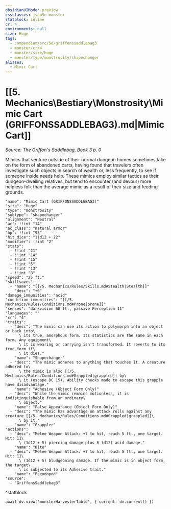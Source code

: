 ```yaml
---
obsidianUIMode: preview
cssclasses: json5e-monster
statblock: inline
cr: 4
environments: null
size: Huge
tags:
  - compendium/src/5e/griffonssaddlebag3
  - monster/cr/4
  - monster/size/huge
  - monster/type/monstrosity/shapechanger
aliases:
  - Mimic Cart
---
```

# [[5. Mechanics\Bestiary\Monstrosity\Mimic Cart (GRIFFONSSADDLEBAG3).md|Mimic Cart]]
*Source: The Griffon's Saddlebag, Book 3 p. 0*

Mimics that venture outside of their normal dungeon homes sometimes take on the form of abandoned carts, having found that travelers often investigate such objects in search of wealth or, less frequently, to see if someone inside needs help. These mimics employ similar tactics as their dungeon-dwelling relatives, but tend to encounter (and devour) more helpless folk than the average mimic as a result of their size and feeding grounds.

```statblock
"name": "Mimic Cart (GRIFFONSSADDLEBAG3)"
"size": "Huge"
"type": "monstrosity"
"subtype": "shapechanger"
"alignment": "Neutral"
"ac": !!int "14"
"ac_class": "natural armor"
"hp": !!int "93"
"hit_dice": "11d12 + 22"
"modifier": !!int "2"
"stats":
  - !!int "21"
  - !!int "14"
  - !!int "15"
  - !!int "5"
  - !!int "13"
  - !!int "8"
"speed": "25 ft."
"skillsaves":
  - "name": "[[/5. Mechanics/Rules/Skills.md#Stealth|Stealth]]"
    "desc": "+6"
"damage_immunities": "acid"
"condition_immunities": "[[/5. Mechanics/Rules/Conditions.md#Prone|prone]]"
"senses": "darkvision 60 ft., passive Perception 11"
"languages": ""
"cr": "4"
"traits":
  - "desc": "The mimic can use its action to polymorph into an object or back into\
      \ its true, amorphous form. Its statistics are the same in each form. Any equipment\
      \ it is wearing or carrying isn't transformed. It reverts to its true form if\
      \ it dies."
    "name": "Shapechanger"
  - "desc": "The mimic adheres to anything that touches it. A creature adhered to\
      \ the mimic is also [[/5. Mechanics/Rules/Conditions.md#Grappled|grappled]] by\
      \ it (escape DC 15). Ability checks made to escape this grapple have disadvantage."
    "name": "Adhesive (Object Form Only)"
  - "desc": "While the mimic remains motionless, it is indistinguishable from an ordinary\
      \ object."
    "name": "False Appearance (Object Form Only)"
  - "desc": "The mimic has advantage on attack rolls against any creature [[/5. Mechanics/Rules/Conditions.md#Grappled|grappled]]\
      \ by it."
    "name": "Grappler"
"actions":
  - "desc": "Melee Weapon Attack: +7 to hit, reach 5 ft., one target. Hit: 11\
      \ (1d12 + 5) piercing damage plus 6 (d12) acid damage."
    "name": "Bite"
  - "desc": "Melee Weapon Attack: +7 to hit, reach 5 ft., one target. Hit: 11\
      \ (1d12 + 5) bludgeoning damage. If the mimic is in object form, the target\
      \ is subjected to its Adhesive trait."
    "name": "Pseudopod"
"source":
  - "GriffonsSaddlebag3"
```
^statblock

```dataviewjs
await dv.view('monsterHarvesterTable', { current: dv.current() })
```
